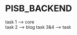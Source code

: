 # PISB_BACKEND
task 1 --> core             
                task 2 --> blog
                             task 3&4 --> task
